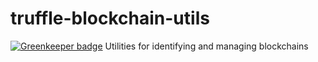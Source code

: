 # truffle-blockchain-utils

[![Greenkeeper badge](https://badges.greenkeeper.io/trufflesuite/truffle-blockchain-utils.svg)](https://greenkeeper.io/)
Utilities for identifying and managing blockchains
